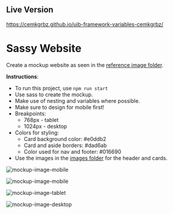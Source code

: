 ## Live Version

https://cemkgrbz.github.io/uib-framework-variables-cemkgrbz/

# Sassy Website

Create a mockup website as seen in the [reference image folder](./images_reference).

**Instructions**:

- To run this project, use `npm run start`
- Use sass to create the mockup.
- Make use of nesting and variables where possible.
- Make sure to design for mobile first!
- Breakpoints:
  - 768px - tablet
  - 1024px - desktop
- Colors for styling:
  - Card background color: #e0ddb2
  - Card and aside borders: #dad6ab
  - Color used for nav and footer: #016690
- Use the images in the [images folder](./src/images) for the header and cards.

![mockup-image-mobile](./images_reference/mobile1.png)

![mockup-image-mobile](./images_reference/mobile2.png)

![mockup-image-tablet](./images_reference/tablet.png)

![mockup-image-desktop](./images_reference/desktop.png)
